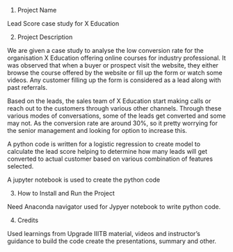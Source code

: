 1. Project Name

Lead Score case study for X Education

2. Project Description

We are given a case study to analyse the low conversion rate for the organisation X Education offering online courses for industry professional. It was observed that when a buyer or prospect visit the website, they either browse the course offered by the website or fill up the form or watch some videos. Any customer filling up the form is considered as a lead along with past referrals.

Based on the leads, the sales team of X Education start making calls or reach out to the customers through various other channels. Through these various modes of conversations, some of the leads get converted and some may not.
As the conversion rate are around 30%, so it pretty worrying for the senior management and looking for option to increase this.

A python code is written for a logistic regression to create model to calculate the lead score helping to determine how many leads will get converted to actual customer based on various combination of features selected.

A jupyter notebook is used to create the python code

3. How to Install and Run the Project

Need Anaconda navigator used for Jypyer notebook to write python code.

4. Credits

Used learnings from Upgrade IIITB material, videos and instructor’s guidance to build the code create the presentations, summary and other.